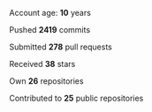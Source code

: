 Account age: **10** years

Pushed **2419** commits

Submitted **278** pull requests

Received **38** stars

Own **26** repositories

Contributed to **25** public repositories
